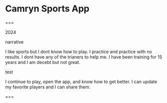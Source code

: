 # Camryn Sports App

===

2024

narrative

I like sports but I dont know how to play. I practice and practice with no results. I dont have any of the trianers to help me. I have been training for 15 years and I am decebt but not great.

test

I continue to play, open the app, and know how to get better. I can update my favorite players and I can share them. 

===